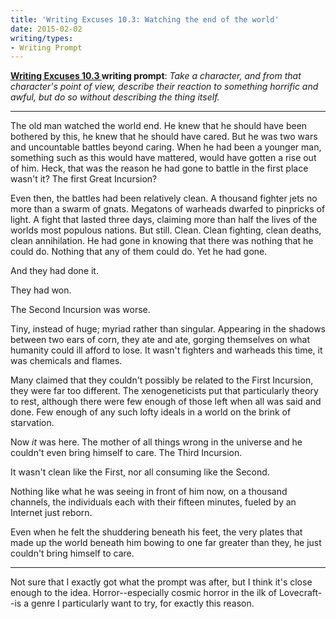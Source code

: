 ```yaml
---
title: 'Writing Excuses 10.3: Watching the end of the world'
date: 2015-02-02
writing/types:
- Writing Prompt
---
```

**<a href="http://www.writingexcuses.com/2015/01/20/writing-excuses-10-3-lovecraftian-horror/">Writing Excuses 10.3 </a> writing prompt**: *Take a character, and from that character's point of view, describe their reaction to something horrific and awful, but do so without describing the thing itself.*

* * *

The old man watched the world end. He knew that he should have been bothered by this, he knew that he should have cared. But he was two wars and uncountable battles beyond caring. When he had been a younger man, something such as this would have mattered, would have gotten a rise out of him. Heck, that was the reason he had gone to battle in the first place wasn't it? The first Great Incursion?

<!--more-->

Even then, the battles had been relatively clean. A thousand fighter jets no more than a swarm of gnats. Megatons of warheads dwarfed to pinpricks of light. A fight that lasted three days, claiming more than half the lives of the worlds most populous nations. But still. Clean. Clean fighting, clean deaths, clean annihilation. He had gone in knowing that there was nothing that he could do. Nothing that any of them could do. Yet he had gone.

And they had done it.

They had won.

The Second Incursion was worse.

Tiny, instead of huge; myriad rather than singular. Appearing in the shadows between two ears of corn, they ate and ate, gorging themselves on what humanity could ill afford to lose. It wasn't fighters and warheads this time, it was chemicals and flames.

Many claimed that they couldn't possibly be related to the First Incursion, they were far too different. The xenogeneticists put that particularly theory to rest, although there were few enough of those left when all was said and done. Few enough of any such lofty ideals in a world on the brink of starvation.

Now *it* was here. The mother of all things wrong in the universe and he couldn't even bring himself to care. The Third Incursion.

It wasn't clean like the First, nor all consuming like the Second.

Nothing like what he was seeing in front of him now, on a thousand channels, the individuals each with their fifteen minutes, fueled by an Internet just reborn.

Even when he felt the shuddering beneath his feet, the very plates that made up the world beneath him bowing to one far greater than they, he just couldn't bring himself to care.

* * *

Not sure that I exactly got what the prompt was after, but I think it's close enough to the idea. Horror--especially cosmic horror in the ilk of Lovecraft--is a genre I particularly want to try, for exactly this reason.
